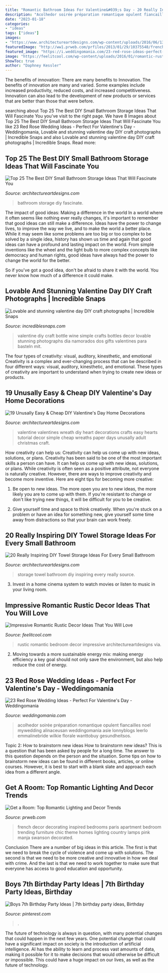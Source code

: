```yaml
---
title: "Romantic Bathroom Ideas For Valentine&#039;s Day - 20 Really Inspiring Diy Towel Storage Ideas For Every Small Bathroom"
description: "Acolhedor soirée préparation romantique opulent fiancailles noel mywedding alinaceusan weddingomania asie lonnyblogs leerlo emmalinebride wilkie florale wanttobuy gesundheitsos"
date: "2023-01-18"
categories:
- "ideas"
tags: ["ideas"]
images:
- "https://www.architectureartdesigns.com/wp-content/uploads/2016/06/13.jpg"
featuredImage: "http://ww1.prweb.com/prfiles/2013/01/29/10375548/french-style-decorating.jpg"
featured_image: "https://i.weddingomania.com/23-red-rose-ideas-perfect-for-valentines-day-wedding-20-500x754.jpg"
image: "https://feelitcool.com/wp-content/uploads/2016/01/romantic-rustic-bedroom-ideas.jpg"
ShowToc: true
author: "Daphney Kessler"
---
```



The benefits of innovation: There are many benefits to Innovation.
The benefits of innovation are many and varied. Some examples include increased productivity, reduced costs, and increased competitiveness. Innovation can also lead to the development of new products or services that are better than those that were before.

	

		
searching about Top 25 The Best DIY Small Bathroom Storage Ideas That Will Fascinate You you've visit to the right page. We have 8 Images about Top 25 The Best DIY Small Bathroom Storage Ideas That Will Fascinate You like 23 Red Rose Wedding Ideas - Perfect For Valentine&#039;s Day - Weddingomania, Lovable and stunning valentine day DIY craft photographs | Incredible Snaps and also Lovable and stunning valentine day DIY craft photographs | Incredible Snaps. Read more:
		
    
## Top 25 The Best DIY Small Bathroom Storage Ideas That Will Fascinate You

<img loading=lazy src="http://www.architectureartdesigns.com/wp-content/uploads/2015/01/99-630x840.jpg" onerror="this.onerror=null;this.src='https://tse2.mm.bing.net/th?id=OIP.3Lfe5Ayc1Bti37XksdQU-wHaJ4&amp;pid=15.1';" alt="Top 25 The Best DIY Small Bathroom Storage Ideas That Will Fascinate You">

_Source: architectureartdesigns.com_

>bathroom storage diy fascinate. 

	

The impact of good ideas: Making a difference in the world
In a world where it often seems like nothing ever really changes, it's important to remember that good ideas can still make a difference. Ideas have the power to change lives, to improve the way we live, and to make the world a better place.
While it may seem like some problems are too big or too complex to be solved by a single idea, history has shown us time and again that good ideas can have a profound and lasting impact on the world. From simple inventions like the wheel and the light bulb to more complex concepts like democracy and human rights, good ideas have always had the power to change the world for the better.

So if you've got a good idea, don't be afraid to share it with the world. You never know how much of a difference it could make.

    
## Lovable And Stunning Valentine Day DIY Craft Photographs | Incredible Snaps

<img loading=lazy src="http://www.incrediblesnaps.com/wp-content/uploads/2016/01/Valentine-Wine-Bottle-Very-easy-cute-simple-V-Day-decor.jpg" onerror="this.onerror=null;this.src='https://tse3.mm.bing.net/th?id=OIP.P4i7v7B34u_GnDdVwdTG7AHaJ4&amp;pid=15.1';" alt="Lovable and stunning valentine day DIY craft photographs | Incredible Snaps">

_Source: incrediblesnaps.com_

>valentine diy craft bottle wine simple crafts bottles decor lovable stunning photographs dia namorados dos gifts valentines para basteln mit. 

	

The four types of creativity: visual, auditory, kinesthetic, and emotional
Creativity is a complex and ever-changing process that can be described in four different ways: visual, auditory, kinesthetic, and emotional. These types of creativity are important to understand when trying to create new ideas or products.

    
## 19 Unusally Easy &amp; Cheap DIY Valentine&#039;s Day Home Decorations

<img loading=lazy src="https://www.architectureartdesigns.com/wp-content/uploads/2015/01/952.jpg" onerror="this.onerror=null;this.src='https://tse3.mm.bing.net/th?id=OIP.pcG4YXATPk6KQ2iBCVqAvwHaKl&amp;pid=15.1';" alt="19 Unusally Easy &amp; Cheap DIY Valentine&#039;s Day Home Decorations">

_Source: architectureartdesigns.com_

>valentine valentines wreath diy heart decorations crafts easy hearts tutorial decor simple cheap wreaths paper days unusally adult christmas craft. 

	

How creativity can help us: Creativity can help us come up with new ideas, solutions, or plans.
Creativity has been said to be one of the most important skills a person can have. It can help us come up with new ideas, solutions, or plans. While creativity is often seen as a positive attribute, not everyone is naturally creative. However, there are ways to improve creativity and become more inventive. Here are eight tips for becoming more creative: 
1. Be open to new ideas. The more open you are to new ideas, the more likely you are to come up with them. If you're resistant to change or don't like trying new things, it will be difficult for you to be creative.

2. Give yourself time and space to think creatively. When you're stuck on a problem or have an idea for something new, give yourself some time away from distractions so that your brain can work freely.

    
## 20 Really Inspiring DIY Towel Storage Ideas For Every Small Bathroom

<img loading=lazy src="https://www.architectureartdesigns.com/wp-content/uploads/2016/06/13.jpg" onerror="this.onerror=null;this.src='https://tse2.mm.bing.net/th?id=OIP.O9s8i3LcIVwEEZHiOUAS_QHaLH&amp;pid=15.1';" alt="20 Really Inspiring DIY Towel Storage Ideas For Every Small Bathroom">

_Source: architectureartdesigns.com_

>storage towel bathroom diy inspiring every really source. 

	

3. Invest in a home cinema system to watch movies or listen to music in your living room.

    
## Impressive Romantic Rustic Decor Ideas That You Will Love

<img loading=lazy src="https://feelitcool.com/wp-content/uploads/2016/01/romantic-rustic-bedroom-ideas.jpg" onerror="this.onerror=null;this.src='https://tse2.mm.bing.net/th?id=OIP.C2Ibkvl0ZBb7kkTYoLlEmQHaJ6&amp;pid=15.1';" alt="Impressive Romantic Rustic Decor Ideas That You Will Love">

_Source: feelitcool.com_

>rustic romantic bedroom decor impressive architectureartdesigns via. 

	

2. Moving towards a more sustainable energy mix: making energy efficiency a key goal should not only save the environment, but also help reduce the cost of energy.

    
## 23 Red Rose Wedding Ideas - Perfect For Valentine&#039;s Day - Weddingomania

<img loading=lazy src="https://i.weddingomania.com/23-red-rose-ideas-perfect-for-valentines-day-wedding-20-500x754.jpg" onerror="this.onerror=null;this.src='https://tse3.mm.bing.net/th?id=OIP.dP8dxegS45HNei3i96-FKAHaLK&amp;pid=15.1';" alt="23 Red Rose Wedding Ideas - Perfect For Valentine&#039;s Day - Weddingomania">

_Source: weddingomania.com_

>acolhedor soirée préparation romantique opulent fiancailles noel mywedding alinaceusan weddingomania asie lonnyblogs leerlo emmalinebride wilkie florale wanttobuy gesundheitsos. 

	

Topic 2: How to brainstorm new ideas
How to brainstorm new ideas? This is a question that has been asked by people for a long time. The answer to this question depends on the person and the situation. Some tips on how to brainstorm new ideas can be found in different books, articles, or online courses. However, it is best to start with a blank slate and approach each idea from a different angle.

    
## Get A Room: Top Romantic Lighting And Decor Trends

<img loading=lazy src="http://ww1.prweb.com/prfiles/2013/01/29/10375548/french-style-decorating.jpg" onerror="this.onerror=null;this.src='https://tse4.mm.bing.net/th?id=OIP.FIX5Uz3ipkri728pRejmaAHaJ3&amp;pid=15.1';" alt="Get a Room: Top Romantic Lighting and Decor Trends">

_Source: prweb.com_

>french decor decorating inspired bedrooms paris apartment bedroom trending furniture chic theme homes lighting country lamps pink manja swanson decorated. 

	

Conclusion
There are a number of big ideas in this article. The first is that we need to break the cycle of violence and come up with solutions. The second is that we need to be more creative and innovative in how we deal with crime. And the last is that we need to work together to make sure that everyone has access to good education and opportunity.

    
## Boys 7th Birthday Party Ideas | 7th Birthday Party Ideas, Birthday

<img loading=lazy src="https://i.pinimg.com/736x/ca/fa/15/cafa15b0dbf720225fed343cffa36a0a.jpg" onerror="this.onerror=null;this.src='https://tse4.mm.bing.net/th?id=OIP.R8FAM04-p_-Kn9JVwmyUXAHaNK&amp;pid=15.1';" alt="Boys 7th Birthday Party Ideas | 7th birthday party ideas, Birthday">

_Source: pinterest.com_

>. 

	

The future of technology is always in question, with many potential changes that could happen in the next few years. One potential change that could have a significant impact on society is the introduction of artificial intelligence. AI has the ability to learn and process vast amounts of data, making it possible for it to make decisions that would otherwise be difficult or impossible. This could have a huge impact on our lives, as well as the future of technology.

